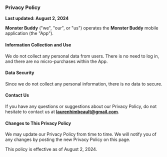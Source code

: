 
### Privacy Policy

**Last updated: August 2, 2024**

**Monster Buddy** ("we", "our", or "us") operates the **Monster Buddy** mobile application (the "App").

#### Information Collection and Use

We do not collect any personal data from users. There is no need to log in, and there are no micro-purchases within the App.

#### Data Security

Since we do not collect any personal information, there is no data to secure.

#### Contact Us

If you have any questions or suggestions about our Privacy Policy, do not hesitate to contact us at **laurenhimbeault@gmail.com**.

#### Changes to This Privacy Policy

We may update our Privacy Policy from time to time. We will notify you of any changes by posting the new Privacy Policy on this page.

This policy is effective as of August 2, 2024.
